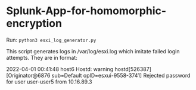 # Splunk-App-for-homomorphic-encryption
Run:
```python3 esxi_log_generator.py```

This script generates logs in /var/log/esxi.log which imitate failed login attempts. They are in format:

2022-04-01 00:41:48 host6 Hostd: warning hostd[526387] [Originator@6876 sub=Default opID=esxui-9558-3741] Rejected password for user user-user5 from 10.16.89.3
